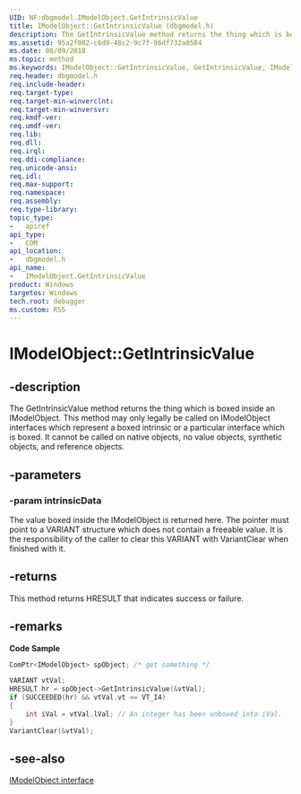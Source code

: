 ```yaml
---
UID: NF:dbgmodel.IModelObject.GetIntrinsicValue
title: IModelObject::GetIntrinsicValue (dbgmodel.h)
description: The GetIntrinsicValue method returns the thing which is boxed inside an IModelObject. 
ms.assetid: 95a2f002-c6d9-48c2-9c7f-86df732a0584
ms.date: 08/09/2018
ms.topic: method
ms.keywords: IModelObject::GetIntrinsicValue, GetIntrinsicValue, IModelObject.GetIntrinsicValue, IModelObject::GetIntrinsicValue, IModelObject.GetIntrinsicValue
req.header: dbgmodel.h
req.include-header:
req.target-type:
req.target-min-winverclnt:
req.target-min-winversvr:
req.kmdf-ver:
req.umdf-ver:
req.lib:
req.dll:
req.irql: 
req.ddi-compliance:
req.unicode-ansi:
req.idl:
req.max-support:
req.namespace:
req.assembly:
req.type-library: 
topic_type: 
-	apiref
api_type: 
-	COM
api_location: 
-	dbgmodel.h
api_name: 
-	IModelObject.GetIntrinsicValue
product: Windows
targetos: Windows
tech.root: debugger
ms.custom: RS5
---
```


# IModelObject::GetIntrinsicValue


## -description

The GetIntrinsicValue method returns the thing which is boxed inside an IModelObject. This method may only legally be called on IModelObject interfaces which represent a boxed intrinsic or a particular interface which is boxed. It cannot be called on native objects, no value objects, synthetic objects, and reference objects. 

## -parameters

### -param intrinsicData

The value boxed inside the IModelObject is returned here. The pointer must point to a VARIANT structure which does not contain a freeable value. It is the responsibility of the caller to clear this VARIANT with VariantClear when finished with it.


## -returns
This method returns HRESULT that indicates success or failure.

## -remarks


**Code Sample**

```cpp
ComPtr<IModelObject> spObject; /* get something */

VARIANT vtVal;
HRESULT hr = spObject->GetIntrinsicValue(&vtVal);
if (SUCCEEDED(hr) && vtVal.vt == VT_I4)
{
    int iVal = vtVal.lVal; // An integer has been unboxed into iVal.
}
VariantClear(&vtVal);
```

## -see-also

[IModelObject interface](nn-dbgmodel-imodelobject.md)
